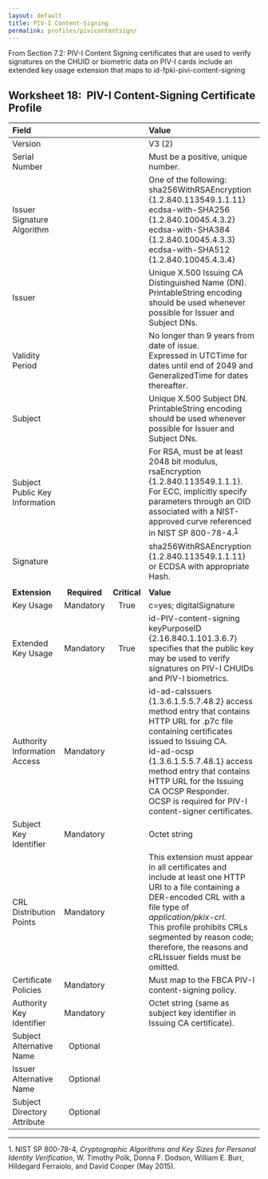 ```yaml
---
layout: default
title: PIV-I Content-Signing
permalink: profiles/pivicontentsign/
---
```


From Section 7.2:  PIV-I Content Signing certificates that are used to verify signatures on the CHUID or biometric data on PIV-I cards include an extended key usage extension that maps to id-fpki-pivi-content-signing



## Worksheet 18:&nbsp;&nbsp;PIV-I Content-Signing Certificate Profile

| **Field** |       |       | **Value**                             |
| :-------- | :---: | :---: | :-------------------------------     |
| Version   |       |       | V3 (2)                                 |
| Serial Number   |       |       | Must be a positive, unique number. |
| Issuer Signature Algorithm   |       |       |  One of the following:<br>sha256WithRSAEncryption {1.2.840.113549.1.1.11}<br>ecdsa-with-SHA256 {1.2.840.10045.4.3.2}<br>ecdsa-with-SHA384 {1.2.840.10045.4.3.3}<br>ecdsa-with-SHA512 {1.2.840.10045.4.3.4} | 
| Issuer   |       |       |  Unique X.500 Issuing CA Distinguished Name (DN).<br>PrintableString encoding should be used whenever possible for Issuer and Subject DNs.  |
| Validity Period   |       |       |  No longer than 9 years from date of issue.<BR>Expressed in UTCTime for dates until end of 2049 and GeneralizedTime for dates thereafter.  | 
| Subject   |       |       |   Unique X.500 Subject DN.<br>PrintableString encoding should be used whenever possible for Issuer and Subject DNs.   |
| Subject Public Key Information   |       |       |   For RSA, must be at least 2048 bit modulus,<br>rsaEncryption {1.2.840.113549.1.1.1}.<br>For ECC, implicitly specify parameters through an OID associated with a NIST-approved curve referenced in NIST SP 800-78-4.<sup>[1](#1)</sup>   |
| Signature   |       |       |   sha256WithRSAEncryption {1.2.840.113549.1.1.11}<br>or ECDSA with appropriate Hash.   |
|               |                 |              |                                       |
| **Extension** |  **Required**   | **Critical** | **Value**                             |
| Key Usage  | Mandatory | True |  c=yes; digitalSignature  | 
| Extended Key Usage   | Mandatory  | True | id-PIV-content-signing keyPurposeID {2.16.840.1.101.3.6.7} specifies that the public key may be used to verify signatures on PIV-I CHUIDs and PIV-I biometrics.  |
| Authority Information Access   | Mandatory  |  | id-ad-caIssuers {1.3.6.1.5.5.7.48.2} access method entry that contains HTTP URL for .p7c file containing certificates issued to Issuing CA.<br>id-ad-ocsp {1.3.6.1.5.5.7.48.1} access method entry that contains HTTP URL for the Issuing CA OCSP Responder.<br>OCSP is required for PIV-I content-signer certificates.  |
| Subject Key Identifier   | Mandatory |  | Octet string  |
| CRL Distribution Points   | Mandatory |   | This extension must appear in all certificates and include at least one HTTP URI to a file containing a DER-encoded CRL with a file type of _application/pkix-crl_.<br>This profile prohibits CRLs segmented by reason code; therefore, the reasons and cRLIssuer fields must be omitted. | 
| Certificate Policies   | Mandatory  |  | Must map to the FBCA PIV-I content-signing policy. |
| Authority Key Identifier   | Mandatory  |  | Octet string (same as subject key identifier in Issuing CA certificate). |
| Subject Alternative Name   | Optional  |  |   |
| Issuer Alternative Name   | Optional  |  |   | 
| Subject Directory Attribute   | Optional  |  |   | 

------
<a name="1">1</a>. NIST SP 800-78-4, _Cryptographic Algorithms and Key Sizes for Personal Identity Verification_, W. Timothy Polk, Donna F. Dodson, William E. Burr, Hildegard Ferraiolo, and David Cooper (May 2015).
